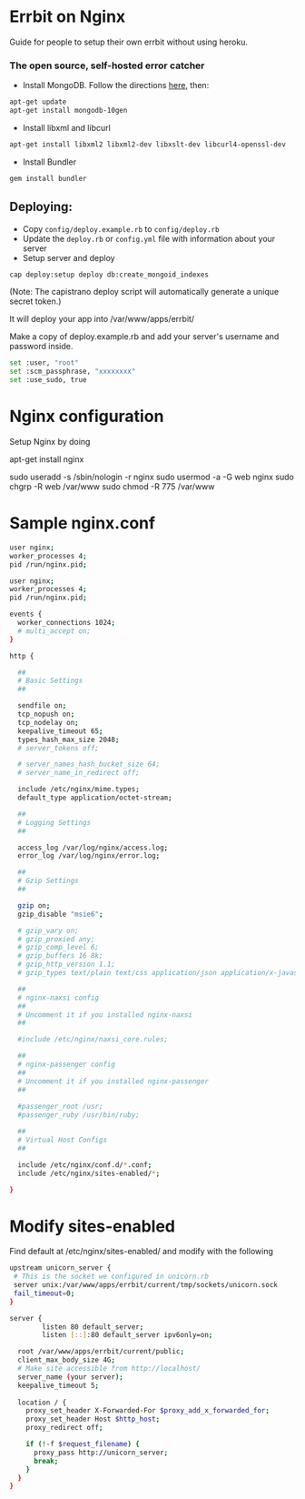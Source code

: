 # Errbit on Nginx

Guide for people to setup their own errbit without using heroku.

### The open source, self-hosted error catcher

  * Install MongoDB. Follow the directions [here](http://www.mongodb.org/display/DOCS/Ubuntu+and+Debian+packages), then:

```bash
apt-get update
apt-get install mongodb-10gen
```

  * Install libxml and libcurl

```bash
apt-get install libxml2 libxml2-dev libxslt-dev libcurl4-openssl-dev
```

  * Install Bundler

```bash
gem install bundler
```

Deploying:
----------

  * Copy `config/deploy.example.rb` to `config/deploy.rb`
  * Update the `deploy.rb` or `config.yml` file with information about your server
  * Setup server and deploy

```bash
cap deploy:setup deploy db:create_mongoid_indexes
```

(Note: The capistrano deploy script will automatically generate a unique secret token.)

It will deploy your app into /var/www/apps/errbit/

Make a copy of deploy.example.rb and add your server's username and password inside.
```bash
set :user, "root"
set :scm_passphrase, "xxxxxxxx"
set :use_sudo, true
```
# Nginx configuration

Setup Nginx by doing 

apt-get install nginx

sudo useradd -s /sbin/nologin -r nginx
sudo usermod -a -G web nginx
sudo chgrp -R web /var/www
sudo chmod -R 775 /var/www 

# Sample nginx.conf

```bash
user nginx;
worker_processes 4;
pid /run/nginx.pid;

user nginx;
worker_processes 4;
pid /run/nginx.pid;

events {
  worker_connections 1024;
  # multi_accept on;
}

http {

  ##
  # Basic Settings
  ##

  sendfile on;
  tcp_nopush on;
  tcp_nodelay on;
  keepalive_timeout 65;
  types_hash_max_size 2048;
  # server_tokens off;

  # server_names_hash_bucket_size 64;
  # server_name_in_redirect off;

  include /etc/nginx/mime.types;
  default_type application/octet-stream;

  ##
  # Logging Settings
  ##

  access_log /var/log/nginx/access.log;
  error_log /var/log/nginx/error.log;

  ##
  # Gzip Settings
  ##

  gzip on;
  gzip_disable "msie6";

  # gzip_vary on;
  # gzip_proxied any;
  # gzip_comp_level 6;
  # gzip_buffers 16 8k;
  # gzip_http_version 1.1;
  # gzip_types text/plain text/css application/json application/x-javascript text/xml application/xml application/xml+rss text/javascript;

  ##
  # nginx-naxsi config
  ##
  # Uncomment it if you installed nginx-naxsi
  ##

  #include /etc/nginx/naxsi_core.rules;

  ##
  # nginx-passenger config
  ##
  # Uncomment it if you installed nginx-passenger
  ##
  
  #passenger_root /usr;
  #passenger_ruby /usr/bin/ruby;

  ##
  # Virtual Host Configs
  ##

  include /etc/nginx/conf.d/*.conf;
  include /etc/nginx/sites-enabled/*;

}

```

# Modify sites-enabled

Find default at /etc/nginx/sites-enabled/ and modify with the following
```bash
upstream unicorn_server {
 # This is the socket we configured in unicorn.rb
 server unix:/var/www/apps/errbit/current/tmp/sockets/unicorn.sock
 fail_timeout=0;
}

server {
        listen 80 default_server;
        listen [::]:80 default_server ipv6only=on;

  root /var/www/apps/errbit/current/public;
  client_max_body_size 4G;
  # Make site accessible from http://localhost/
  server_name (your server);
  keepalive_timeout 5;
  
  location / {
    proxy_set_header X-Forwarded-For $proxy_add_x_forwarded_for;
    proxy_set_header Host $http_host;
    proxy_redirect off;

    if (!-f $request_filename) {
      proxy_pass http://unicorn_server;
      break;
    }
  }
}
```
